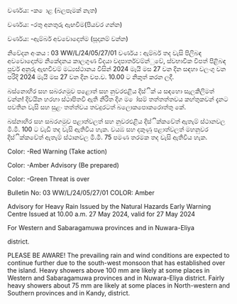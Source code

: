 වර්ණය: -ක ොළ (බලපෑමක් නැත)

වර්ණය: -රතු අනතුරු ඇඟවීම(පියවර ගන්න)

වර්ණය: -ඇම්බර් අවවොදොත්ම (සූදානම් වන්න)

නිවේදන අංකය : 03 WW/L/24/05/27/01 වර්ණය : ඇම්බර් තද වැසි පිලිබඳ අවවොදොත්ම නිකේදනය කාලගුණ විදයා වදපාර්තවම්න්ුවේ, ස්වභාවික විපත් පිළිබඳ පූර්ව අනුරු ඇඟවීවම් මධ්‍යස්ථානය විසින් 2024 මැයි මස 27 වන දින සඳහා වලංගු වන පරිදි 2024 මැයි මස 27 වන දින වප.ව. 10.00 ට නිකුත් කරන ලදී.

බස්නොහිර සහ සබරගමුව පළොත් සහ නුවරඑළිය දිස්ික් ය සඳහො සැලකිලිමත් වන්න! දිවයින හරහා ස්ථාපිතවී ඇති නිරිත දිග ම ෝසම් තත්තත්තවය කහ්තුකවන් දැනට පවතින වැසි සහ සුළං තත්ත්වය තවදුරටත් බලොකපොකරොත්තු කේ.

බස්නාහිර සහ සබරගමුව පළාත්වලත් සහ නුවරඑළිය දිස්ික්කවේත් ඇතැම් ස්ථානවල මි.මී. 100 ට වැඩි තද වැසි ඇතිවිය හැක. වයඹ සහ දකුණු පළාත්වලත් මහනුවර දිස්ික්කවේත් ඇතැම් ස්ථානවල මි.මී. 75 පමණ තරමක තද වැසි ඇතිවිය හැක.

Color: -Red Warning (Take action)

Color: -Amber Advisory (Be prepared)

Color: -Green Threat is over

Bulletin No: 03 WW/L/24/05/27/01 COLOR: Amber

Advisory for Heavy Rain Issued by the Natural Hazards Early Warning Centre Issued at 10.00 a.m. 27 May 2024, valid for 27 May 2024

For Western and Sabaragamuwa provinces and in Nuwara-Eliya

district.

PLEASE BE AWARE! The prevailing rain and wind conditions are expected to continue further due to the south-west monsoon that has established over the island. Heavy showers above 100 mm are likely at some places in Western and Sabaragamuwa provinces and in Nuwara-Eliya district. Fairly heavy showers about 75 mm are likely at some places in North-western and Southern provinces and in Kandy, district.
